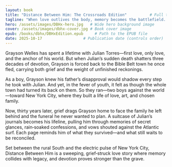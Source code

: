```yaml
---
layout: book
title: "Distance Between Him: The Crossroads Edition"          # Full title of the book
tagline: "When love outlives the body, memory becomes the battlefield..."     # Subtitle, hook, or mood phrase
hero: /assets/images/DBHx-hero.jpg   # Wide hero background image
cover: /assets/images/dbhx-cover.jpg # Book cover image
epub: /books/dbhx/DBHxEdition.epub     # Path to the EPUB file
date: 2025-10-17                  # Publication date (controls order)
---
```

Grayson Welles has spent a lifetime with Julian Torres—first love, only love, and the anchor of his world. But when Julian’s sudden death shatters three decades of devotion, Grayson is forced back to the Bible Belt town he once fled, carrying both grief and the weight of unfinished reckonings.

As a boy, Grayson knew his father’s disapproval would shadow every step he took with Julian. And yet, in the fever of youth, it felt as though the whole town had turned its back on them. So they ran—two boys against the world—toward New York City, where they built a life of love, art, and chosen family.

Now, thirty years later, grief drags Grayson home to face the family he left behind and the funeral he never wanted to plan. A suitcase of Julian’s journals becomes his lifeline, pulling him through memories of secret glances, rain‑soaked confessions, and vows shouted against the Atlantic surf. Each page reminds him of what they survived—and what still waits to be reconciled.

Set between the rural South and the electric pulse of New York City, Distance Between Him is a sweeping, grief‑struck love story where memory collides with legacy, and devotion proves stronger than the grave.

<script type="application/ld+json">
{
  "@context": "https://schema.org",
  "@type": "Book",
  "name": "Distance Between Him: The Crossroads Edition",
  "author": {
    "@type": "Person",
    "name": "Jack Harper"
  },
  "genre": ["MM Romance", "Propulsive Drama", "Age Gap Romance", "Daddy/boy", "Queer Fiction"],
  "description": "“A high‑angst MM romance where a broken man and a fire captain ignite a love fierce enough to burn through the past. - Totally free to read online.",
  "url": "https://jackharperbooks.github.io/harperpages/books/dbhx",
  "image": "https://jackharperbooks.github.io/harperpages/assets/images/dbhx-cover.jpg",
  "bookFormat": "EBook",
  "inLanguage": "en",
  "datePublished": "2025-10-17",
  "isAccessibleForFree": true,
  "offers": {
    "@type": "Offer",
    "price": "0.00",
    "priceCurrency": "USD",
    "availability": "https://schema.org/InStock",
    "url": "https://jackharperbooks.github.io/harperpages/books/dbhx"
  },
  "publisher": {
    "@type": "Organization",
    "name": "HarperPages"
  },
  "keywords": "free gay romance, MM romance, Daddy/boy, Age Gap Romance, paranormal romance, fated mates, Hurt/comfort romance, queer love story, steamy gay fiction, emotionally charged fiction, romcom,"
}
</script>
